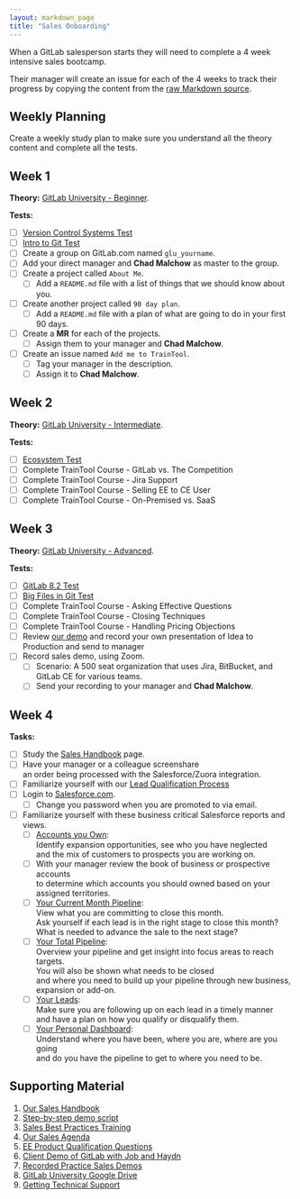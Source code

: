 ```yaml
---
layout: markdown_page
title: "Sales Onboarding"
---
```


When a GitLab salesperson starts they will need to complete a 4 week intensive sales bootcamp.

Their manager will create an issue for each of the 4 weeks to track their progress
by copying the content from the
[raw Markdown source](https://gitlab.com/gitlab-com/www-gitlab-com/raw/master/source/handbook/sales-onboarding/index.html.md).

## Weekly Planning

Create a weekly study plan to make sure you understand all the theory content
and complete all the tests.

## Week 1

**Theory:**
[GitLab University - Beginner](https://docs.gitlab.com/ce/university/#beginner).

**Tests:**

* [ ] [Version Control Systems Test](http://goo.gl/forms/8H8SNcH70T)
* [ ] [Intro to Git Test](http://goo.gl/forms/GgWF1T5Ceg)
* [ ] Create a group on GitLab.com named `glu_yourname`.
* [ ] Add your direct manager and **Chad Malchow** as master to the group.
* [ ] Create a project called `About Me`.
  * [ ] Add a `README.md` file with a list of things that we should know about you.
* [ ] Create another project called `90 day plan`.
  * [ ] Add a `README.md` file with a plan of what are going to do in your first 90 days.
* [ ] Create a **MR** for each of the projects.
  * [ ] Assign them to your manager and **Chad Malchow**.
* [ ] Create an issue named `Add me to TrainTool`.
  * [ ] Tag your manager in the description.
  * [ ] Assign it to **Chad Malchow**.

## Week 2

**Theory:**
[GitLab University - Intermediate](https://docs.gitlab.com/ce/university/#intermediate).

**Tests:**

* [ ] [Ecosystem Test](http://goo.gl/forms/5Vrf3CE0iC)
* [ ] Complete TrainTool Course - GitLab vs. The Competition
* [ ] Complete TrainTool Course - Jira Support
* [ ] Complete TrainTool Course - Selling EE to CE User
* [ ] Complete TrainTool Course - On-Premised vs. SaaS

## Week 3

**Theory:**
[GitLab University - Advanced](https://docs.gitlab.com/ce/university/#advanced).

**Tests:**

* [ ] [GitLab 8.2 Test](http://goo.gl/forms/9PnmhiNzEa)
* [ ] [Big Files in Git Test](http://goo.gl/forms/RFsNK9fKuj)
* [ ] Complete TrainTool Course - Asking Effective Questions
* [ ] Complete TrainTool Course - Closing Techniques
* [ ] Complete TrainTool Course - Handling Pricing Objections
* [ ] Review [our demo](https://about.gitlab.com/handbook/sales/demo/) and record your own presentation of Idea to Production and send to manager
* [ ] Record sales demo, using Zoom.
  * [ ] Scenario: A 500 seat organization that uses Jira, BitBucket, and GitLab CE for various teams.
  * [ ] Send your recording to your manager and **Chad Malchow**.

## Week 4

**Tasks:**

* [ ] Study the [Sales Handbook](https://about.gitlab.com/handbook/sales/) page.
* [ ] Have your manager or a colleague screenshare
    <br>
    an order being processed with the Salesforce/Zuora integration.
* [ ] Familiarize yourself with our
    [Lead Qualification Process](https://about.gitlab.com/handbook/marketing/demand-generation/demand-generation/#leadQual)
* [ ] Login to [Salesforce.com](http://www.salesforce.com/).
    * [ ] Change you password when you are promoted to via email.
* [ ] Familiarize yourself with these business critical Salesforce reports and views.
  * [ ] [Accounts you Own](https://na34.salesforce.com/001?fcf=00B61000001XPLz):<br>
    Identify expansion opportunities, see who you have neglected
    <br>
    and the mix of customers to prospects you are working on.
  * [ ] With your manager review the book of business or prospective accounts
    <br>
    to determine which accounts you should owned based on your assigned territories.
  * [ ] [Your Current Month Pipeline](https://na34.salesforce.com/00O61000001uYbM):<br>
    View what you are committing to close this month.
    <br>
    Ask yourself if each lead is in the right stage to close this month?
    <br>
    What is needed to advance the sale to the next stage?
  * [ ] [Your Total Pipeline](https://na34.salesforce.com/00O61000001uYbR):<br>
    Overview your pipeline and get insight into focus areas to reach targets.
    <br>
    You will also be shown what needs to be closed
    <br>
    and where you need to build up your pipeline through new business, expansion or add-on.
  * [ ] [Your Leads](https://na34.salesforce.com/00Q?fcf=00B610000027qT9&rolodexIndex=-1&page=1):<br>
    Make sure you are following up on each lead in a timely manner
    <br>
    and have a plan on how you qualify or disqualify them.
  * [ ] [Your Personal Dashboard](https://na34.salesforce.com/01Z61000000J0gx):<br>
    Understand where you have been, where you are, where are you going
    <br>
    and do you have the pipeline to get to where you need to be.

## Supporting Material

1. [Our Sales Handbook](https://about.gitlab.com/handbook/sales/)
1. [Step-by-step demo script](https://about.gitlab.com/handbook/sales/demo/)
1. [Sales Best Practices Training](https://about.gitlab.com/handbook/sales-training/)
1. [Our Sales Agenda](https://docs.google.com/document/d/1l1ecVjKAJY67Zk28CYFiepHAFzvMNu9yDUYVSQmlTmU/edit)
1. [EE Product Qualification Questions](https://about.gitlab.com/handbook/EE-Product-Qualification-Questions/)
1. [Client Demo of GitLab with Job and Haydn](https://gitlabmeetings.webex.com/gitlabmeetings/ldr.php?RCID=ae7b72c61347030e8aa75328ed4b8660)
1. [Recorded Practice Sales Demos](https://drive.google.com/drive/u/0/folders/0B_XVovPbWgADM1M3VUg1ZVJ0UjQ)
1. [GitLab University Google Drive](https://drive.google.com/drive/u/0/folders/0B41DBToSSIG_NlNFLUEwQ2JHSVk)
1. [Getting Technical Support](https://about.gitlab.com/handbook/support/#internal)
